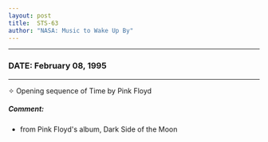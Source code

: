 ```yaml
---
layout: post
title:  STS-63
author: "NASA: Music to Wake Up By"
---
```


----
### DATE: February 08, 1995
----
✧ Opening sequence of Time by Pink Floyd

##### Comment:
* from Pink Floyd's album, Dark Side of the Moon
